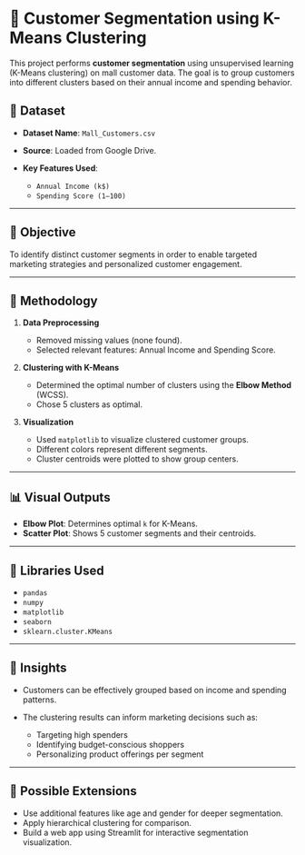# 🧩 Customer Segmentation using K-Means Clustering

This project performs **customer segmentation** using unsupervised learning (K-Means clustering) on mall customer data. The goal is to group customers into different clusters based on their annual income and spending behavior.

## 📁 Dataset

* **Dataset Name**: `Mall_Customers.csv`
* **Source**: Loaded from Google Drive.
* **Key Features Used**:

  * `Annual Income (k$)`
  * `Spending Score (1–100)`

---

## 🎯 Objective

To identify distinct customer segments in order to enable targeted marketing strategies and personalized customer engagement.

---

## 🧪 Methodology

1. **Data Preprocessing**

   * Removed missing values (none found).
   * Selected relevant features: Annual Income and Spending Score.

2. **Clustering with K-Means**

   * Determined the optimal number of clusters using the **Elbow Method** (WCSS).
   * Chose 5 clusters as optimal.

3. **Visualization**

   * Used `matplotlib` to visualize clustered customer groups.
   * Different colors represent different segments.
   * Cluster centroids were plotted to show group centers.

---

## 📊 Visual Outputs

* **Elbow Plot**: Determines optimal `k` for K-Means.
* **Scatter Plot**: Shows 5 customer segments and their centroids.

---

## 🔧 Libraries Used

* `pandas`
* `numpy`
* `matplotlib`
* `seaborn`
* `sklearn.cluster.KMeans`

---

## 📌 Insights

* Customers can be effectively grouped based on income and spending patterns.
* The clustering results can inform marketing decisions such as:

  * Targeting high spenders
  * Identifying budget-conscious shoppers
  * Personalizing product offerings per segment

---

## 🚀 Possible Extensions

* Use additional features like age and gender for deeper segmentation.
* Apply hierarchical clustering for comparison.
* Build a web app using Streamlit for interactive segmentation visualization.

